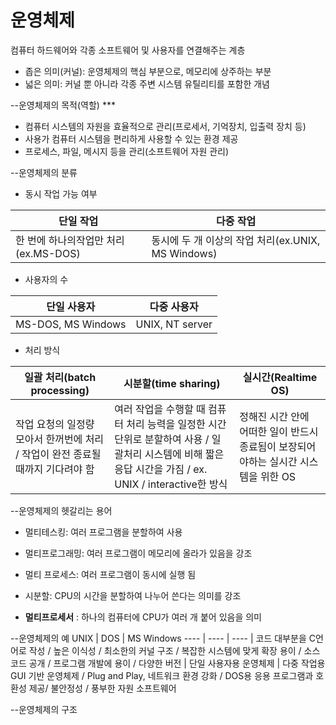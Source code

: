 # 운영체제
컴퓨터 하드웨어와 각종 소프트웨어 및 사용자를 연결해주는 계층

* 좁은 의미(커널): 운영체제의 핵심 부분으로, 메모리에 상주하는 부분
* 넓은 의미: 커널 뿐 아니라 각종 주변 시스템 유틸리티를 포함한 개념

--운영체제의 목적(역할) ***
* 컴퓨터 시스템의 자원을 효율적으로 관리(프로세서, 기억장치, 입출력 장치 등)
* 사용가 컴퓨터 시스템을 편리하게 사용할 수 있는 환경 제공
* 프로세스, 파일, 메시지 등을 관리(소프트웨어 자원 관리)

--운영체제의 분류
* 동시 작업 가능 여부

단일 작업 | **다중 작업**
---- | ---- | 
한 번에 하나의작업만 처리(ex.MS-DOS)  | 동시에 두 개 이상의 작업 처리(ex.UNIX, MS Windows)

* 사용자의 수

단일 사용자 | **다중 사용자**
---- | ---- | 
MS-DOS, MS Windows | UNIX, NT server

* 처리 방식
                     
일괄 처리(batch processing) | **시분할(time sharing)** | 실시간(Realtime OS)
---- | ---- | ---- | 
작업 요청의 일정량 모아서 한꺼번에 처리 / 작업이 완전 종료될 때까지 기다려야 함 | 여러 작업을 수행할 때 컴퓨터 처리 능력을 일정한 시간 단위로 분할하여 사용 / 일괄처리 시스템에 비해 짧은 응답 시간을 가짐 / ex. UNIX / interactive한 방식 | 정해진 시간 안에 어떠한 일이 반드시 종료됨이 보장되어야하는 실시간 시스템을 위한 OS

--운영체제의 헷갈리는 용어
* 멀티테스킹: 여러 프로그램을 분할하여 사용 
* 멀티프로그래밍: 여러 프로그램이 메모리에 올라가 있음을 강조
* 멀티 프로세스: 여러 프로그램이 동시에 실행 됨
* 시분할: CPU의 시간을 분할하여 나누어 쓴다는 의미를 강조

* **멀티프로세서** : 하나의 컴퓨터에 CPU가 여러 개 붙어 있음을 의미

--운영체제의 예
UNIX | DOS  | MS Windows
---- | ---- | ---- |
코드 대부분을 C언어로 작성 / 높은 이식성 / 최소한의 커널 구조 / 복잡한 시스템에 맞게 확장 용이 / 소스 코드 공개 / 프로그램 개발에 용이 / 다양한 버전 |    단일 사용자용 운영체제    | 다중 작업용 GUI 기반 운영체제 / Plug and Play, 네트워크 환경 강화 / DOS용 응용 프로그램과 호환성 제공/ 불안정성 / 풍부한 자원 소프트웨어

--운영체제의 구조

